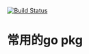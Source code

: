 [![Build Status](https://github.com/happyxhw/gopkg/workflows/gopkg/badge.svg)](https://github.com/happyxhw/gopkg/workflows/gopkg/badge.svg)

# 常用的go pkg
